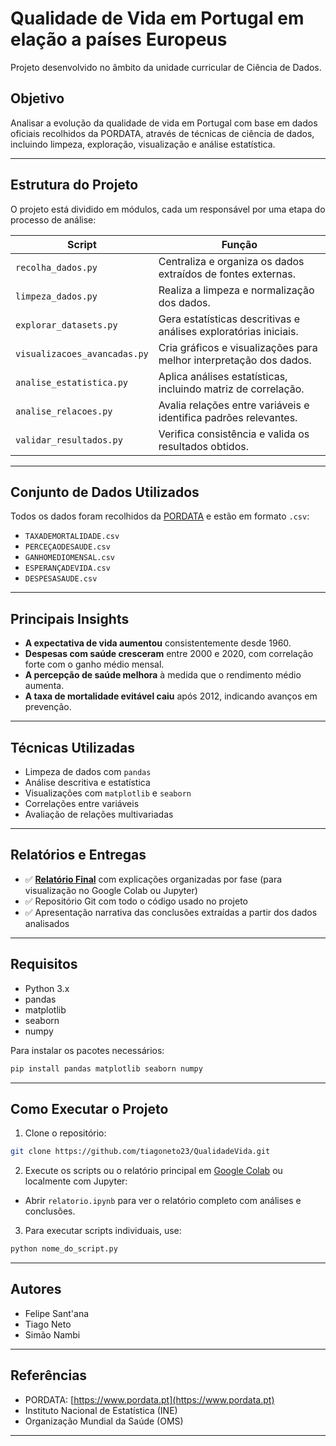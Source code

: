 # Qualidade de Vida em Portugal em elação a países Europeus

Projeto desenvolvido no âmbito da unidade curricular de Ciência de Dados.

## Objetivo

Analisar a evolução da qualidade de vida em Portugal com base em dados oficiais recolhidos da PORDATA, através de técnicas de ciência de dados, incluindo limpeza, exploração, visualização e análise estatística.

---

## Estrutura do Projeto

O projeto está dividido em módulos, cada um responsável por uma etapa do processo de análise:

| Script                     | Função                                                                 |
|---------------------------|------------------------------------------------------------------------|
| `recolha_dados.py`        | Centraliza e organiza os dados extraídos de fontes externas.           |
| `limpeza_dados.py`        | Realiza a limpeza e normalização dos dados.                            |
| `explorar_datasets.py`    | Gera estatísticas descritivas e análises exploratórias iniciais.       |
| `visualizacoes_avancadas.py` | Cria gráficos e visualizações para melhor interpretação dos dados.   |
| `analise_estatistica.py`  | Aplica análises estatísticas, incluindo matriz de correlação.          |
| `analise_relacoes.py`     | Avalia relações entre variáveis e identifica padrões relevantes.       |
| `validar_resultados.py`   | Verifica consistência e valida os resultados obtidos.                  |

---

## Conjunto de Dados Utilizados

Todos os dados foram recolhidos da [PORDATA](https://www.pordata.pt/) e estão em formato `.csv`:

- `TAXADEMORTALIDADE.csv`
- `PERCEÇAODESAUDE.csv`
- `GANHOMEDIOMENSAL.csv`
- `ESPERANÇADEVIDA.csv`
- `DESPESASAUDE.csv`

---

## Principais Insights

- **A expectativa de vida aumentou** consistentemente desde 1960.
- **Despesas com saúde cresceram** entre 2000 e 2020, com correlação forte com o ganho médio mensal.
- **A percepção de saúde melhora** à medida que o rendimento médio aumenta.
- **A taxa de mortalidade evitável caiu** após 2012, indicando avanços em prevenção.

---

## Técnicas Utilizadas

- Limpeza de dados com `pandas`
- Análise descritiva e estatística
- Visualizações com `matplotlib` e `seaborn`
- Correlações entre variáveis
- Avaliação de relações multivariadas

---

##  Relatórios e Entregas

- ✅ **[Relatório Final](relatorio.ipynb)** com explicações organizadas por fase (para visualização no Google Colab ou Jupyter)
- ✅ Repositório Git com todo o código usado no projeto
- ✅ Apresentação narrativa das conclusões extraídas a partir dos dados analisados

---

## Requisitos

- Python 3.x
- pandas
- matplotlib
- seaborn
- numpy

Para instalar os pacotes necessários:

```bash
pip install pandas matplotlib seaborn numpy
```

---

## Como Executar o Projeto

1. Clone o repositório:

```bash
git clone https://github.com/tiagoneto23/QualidadeVida.git
```

2. Execute os scripts ou o relatório principal em [Google Colab](https://colab.research.google.com/) ou localmente com Jupyter:

- Abrir `relatorio.ipynb` para ver o relatório completo com análises e conclusões.

3. Para executar scripts individuais, use:

```bash
python nome_do_script.py
```

---

## Autores
- Felipe Sant'ana
- Tiago Neto
- Simão Nambi 

---

##  Referências

- PORDATA: [https://www.pordata.pt](https://www.pordata.pt)
- Instituto Nacional de Estatística (INE)
- Organização Mundial da Saúde (OMS)

---
